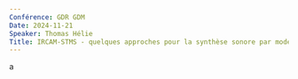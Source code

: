 ```yaml
---
Conférence: GDR GDM
Date: 2024-11-21
Speaker: Thomas Hélie
Title: IRCAM-STMS - quelques approches pour la synthèse sonore par modélisation physique et l'analyse des Sons
---
```

a